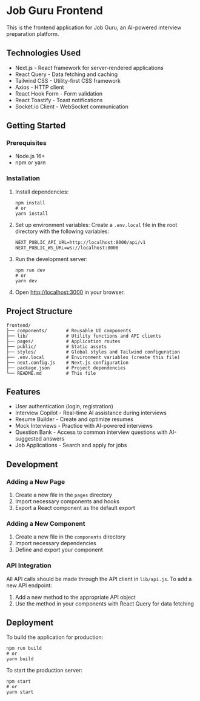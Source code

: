 # Job Guru Frontend

This is the frontend application for Job Guru, an AI-powered interview preparation platform.

## Technologies Used

- Next.js - React framework for server-rendered applications
- React Query - Data fetching and caching
- Tailwind CSS - Utility-first CSS framework
- Axios - HTTP client
- React Hook Form - Form validation
- React Toastify - Toast notifications
- Socket.io Client - WebSocket communication

## Getting Started

### Prerequisites

- Node.js 16+
- npm or yarn

### Installation

1. Install dependencies:
   ```
   npm install
   # or
   yarn install
   ```

2. Set up environment variables:
   Create a `.env.local` file in the root directory with the following variables:
   ```
   NEXT_PUBLIC_API_URL=http://localhost:8000/api/v1
   NEXT_PUBLIC_WS_URL=ws://localhost:8000
   ```

3. Run the development server:
   ```
   npm run dev
   # or
   yarn dev
   ```

4. Open [http://localhost:3000](http://localhost:3000) in your browser.

## Project Structure

```
frontend/
├── components/       # Reusable UI components
├── lib/              # Utility functions and API clients
├── pages/            # Application routes
├── public/           # Static assets
├── styles/           # Global styles and Tailwind configuration
├── .env.local        # Environment variables (create this file)
├── next.config.js    # Next.js configuration
├── package.json      # Project dependencies
└── README.md         # This file
```

## Features

- User authentication (login, registration)
- Interview Copilot - Real-time AI assistance during interviews
- Resume Builder - Create and optimize resumes
- Mock Interviews - Practice with AI-powered interviews
- Question Bank - Access to common interview questions with AI-suggested answers
- Job Applications - Search and apply for jobs

## Development

### Adding a New Page

1. Create a new file in the `pages` directory
2. Import necessary components and hooks
3. Export a React component as the default export

### Adding a New Component

1. Create a new file in the `components` directory
2. Import necessary dependencies
3. Define and export your component

### API Integration

All API calls should be made through the API client in `lib/api.js`. To add a new API endpoint:

1. Add a new method to the appropriate API object
2. Use the method in your components with React Query for data fetching

## Deployment

To build the application for production:

```
npm run build
# or
yarn build
```

To start the production server:

```
npm start
# or
yarn start
```
